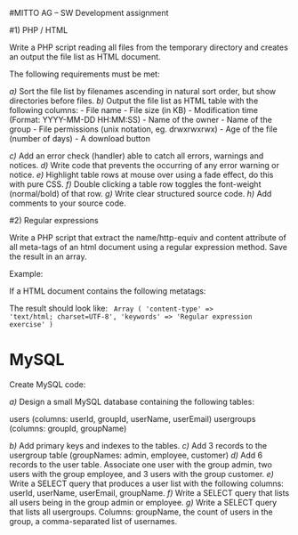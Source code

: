 #MITTO AG – SW Development assignment


#1) PHP / HTML

Write a PHP script reading all files from the temporary directory and creates an output the file list as HTML document.

The following requirements must be met:

*a)*  Sort the file list by filenames ascending in natural sort order, but show directories before files.
*b)*  Output the file list as HTML table with the following columns:
	- File name
	- File size (in KB)
	- Modification time (Format: YYYY-MM-DD HH:MM:SS)
	- Name of the owner
	- Name of the group
	- File permissions (unix notation, eg. drwxrwxrwx)
	- Age of the file (number of days)
	- A download button

*c)*  Add an error check (handler) able to catch all errors, warnings and notices.
*d)* Write code that prevents the occurring of any error warning or notice.
*e)*  Highlight table rows at mouse over using a fade effect, do this with pure CSS.
*f)*  Double clicking a table row toggles the font-weight (normal/bold) of that row.
*g)*  Write clear structured source code.
*h)* Add comments to your source code.


#2) Regular expressions

Write a PHP script that extract the name/http-equiv and content attribute of all meta-tags of an html document using a regular expression method. Save the result in an array.

Example:

If a HTML document contains the following metatags:

<meta http-equiv="content-type" content="text/html; charset=UTF-8" /> 
<meta name="keywords" content="Regular expression exercise" /> 

The result should look like:
<code>
Array ( 
	'content-type'	=> 'text/html; charset=UTF-8', 
	'keywords'		=> 'Regular expression exercise' 
)
</code>


# MySQL

Create MySQL code:

*a)*  Design a small MySQL database containing the following tables:

users (columns: userId, groupId, userName, userEmail) 
usergroups (columns: groupId, groupName)

*b)*  Add primary keys and indexes to the tables.
*c)*  Add 3 records to the usergroup table (groupNames: admin, employee, customer)
*d)* Add 6 records to the user table. Associate one user with the group admin, two users with the group employee, and 3 users with the group customer.
*e)*  Write a SELECT query that produces a user list with the following columns: userId, userName, userEmail, groupName.
*f)*  Write a SELECT query that lists all users being in the group admin or employee.
*g)*  Write a SELECT query that lists all usergroups. Columns: groupName, the count of users in the group, a comma-separated list of usernames.


